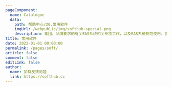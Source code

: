 ```yaml
---
pageComponent:
  name: Catalogue
  data:
    path: 帮助中心/20.常用软件
    imgUrl: /webpublic/img/softhub-special.png
    description: 集团、品牌要求的有关EAS系统相关专项工作，以及EAS系统规范使用、正确使用、深入应用的各项专题。
title: 常用软件
date: 2022-01-01 00:00:00
permalink: /pages/soft/
article: false
comment: false
editLink: false
author:
  name: 加群反馈问题
  link: https://softhub.cc
---
```


<!--div>声明：本帮助中心由雨意澜风倾力构建，如转载应征得授权！</div-->
